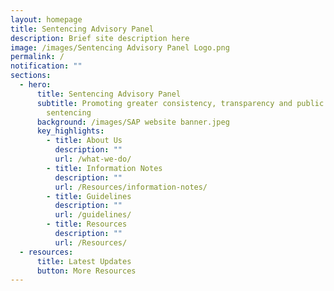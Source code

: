 ```yaml
---
layout: homepage
title: Sentencing Advisory Panel
description: Brief site description here
image: /images/Sentencing Advisory Panel Logo.png
permalink: /
notification: ""
sections:
  - hero:
      title: Sentencing Advisory Panel
      subtitle: Promoting greater consistency, transparency and public awareness in
        sentencing
      background: /images/SAP website banner.jpeg
      key_highlights:
        - title: About Us
          description: ""
          url: /what-we-do/
        - title: Information Notes
          description: ""
          url: /Resources/information-notes/
        - title: Guidelines
          description: ""
          url: /guidelines/
        - title: Resources
          description: ""
          url: /Resources/
  - resources:
      title: Latest Updates
      button: More Resources
---
```

